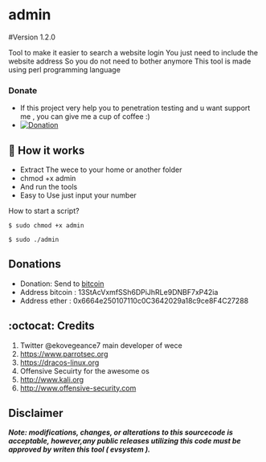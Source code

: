 # admin

#Version 1.2.0


Tool to make it easier to search a website login
You just need to include the website address
So you do not need to bother anymore
This tool is made using perl programming language


### Donate
- If this project very help you to penetration testing  and u want support me , you can give me a cup of coffee :)
- [![Donation](https://img.shields.io/badge/bitcoin-donate-yellow.svg)](https://blockchain.info/address/13StAcVxmfSSh6DPiJhRLe9DNBF7xP42ia)

## :book: How it works

* Extract The wece to your home or another folder
* chmod +x admin
* And run the tools
* Easy to Use just input your number


How to start a script?
```
$ sudo chmod +x admin
```
```
$ sudo ./admin
```


## Donations

- Donation: Send to [bitcoin](https://blockchain.info/address/13StAcVxmfSSh6DPiJhRLe9DNBF7xP42ia)
- Address bitcoin : 13StAcVxmfSSh6DPiJhRLe9DNBF7xP42ia
- Address ether   : 0x6664e250107110c0C3642029a18c9ce8F4C27288


## :octocat: Credits
1. Twitter @ekovegeance7  main developer of wece
2. https://www.parrotsec.org
3. https://dracos-linux.org
4. Offensive Secuirty for the awesome os
5. http://www.kali.org
6. http://www.offensive-security.com

## Disclaimer

***Note: modifications, changes, or alterations to this sourcecode is acceptable, however,any public releases utilizing this code must be approved by writen this tool ( evsystem ).***
